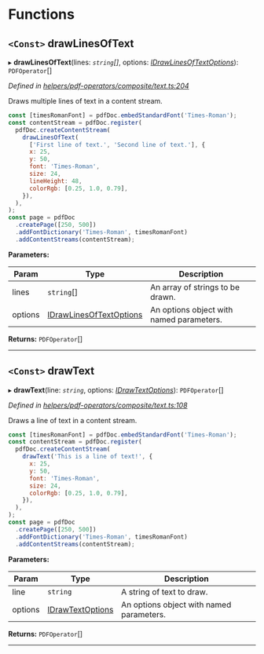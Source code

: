 

# Functions

<a id="drawlinesoftext"></a>

## `<Const>` drawLinesOfText

▸ **drawLinesOfText**(lines: *`string`[]*, options: *[IDrawLinesOfTextOptions](../interfaces/_helpers_pdf_operators_composite_text_.idrawlinesoftextoptions.md)*): `PDFOperator`[]

*Defined in [helpers/pdf-operators/composite/text.ts:204](https://github.com/Hopding/pdf-lib/blob/fbaf7a9/src/helpers/pdf-operators/composite/text.ts#L204)*

Draws multiple lines of text in a content stream.

```javascript
const [timesRomanFont] = pdfDoc.embedStandardFont('Times-Roman');
const contentStream = pdfDoc.register(
  pdfDoc.createContentStream(
    drawLinesOfText(
      ['First line of text.', 'Second line of text.'], {
      x: 25,
      y: 50,
      font: 'Times-Roman',
      size: 24,
      lineHeight: 48,
      colorRgb: [0.25, 1.0, 0.79],
    }),
  ),
);
const page = pdfDoc
  .createPage([250, 500])
  .addFontDictionary('Times-Roman', timesRomanFont)
  .addContentStreams(contentStream);
```

**Parameters:**

| Param | Type | Description |
| ------ | ------ | ------ |
| lines | `string`[] |  An array of strings to be drawn. |
| options | [IDrawLinesOfTextOptions](../interfaces/_helpers_pdf_operators_composite_text_.idrawlinesoftextoptions.md) |  An options object with named parameters. |

**Returns:** `PDFOperator`[]

___
<a id="drawtext"></a>

## `<Const>` drawText

▸ **drawText**(line: *`string`*, options: *[IDrawTextOptions](../interfaces/_helpers_pdf_operators_composite_text_.idrawtextoptions.md)*): `PDFOperator`[]

*Defined in [helpers/pdf-operators/composite/text.ts:108](https://github.com/Hopding/pdf-lib/blob/fbaf7a9/src/helpers/pdf-operators/composite/text.ts#L108)*

Draws a line of text in a content stream.

```javascript
const [timesRomanFont] = pdfDoc.embedStandardFont('Times-Roman');
const contentStream = pdfDoc.register(
  pdfDoc.createContentStream(
    drawText('This is a line of text!', {
      x: 25,
      y: 50,
      font: 'Times-Roman',
      size: 24,
      colorRgb: [0.25, 1.0, 0.79],
    }),
  ),
);
const page = pdfDoc
  .createPage([250, 500])
  .addFontDictionary('Times-Roman', timesRomanFont)
  .addContentStreams(contentStream);
```

**Parameters:**

| Param | Type | Description |
| ------ | ------ | ------ |
| line | `string` |  A string of text to draw. |
| options | [IDrawTextOptions](../interfaces/_helpers_pdf_operators_composite_text_.idrawtextoptions.md) |  An options object with named parameters. |

**Returns:** `PDFOperator`[]

___

